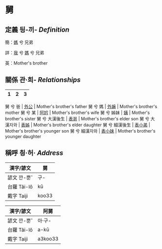 # 舅
## 定義 딍-끼- _Definition_
簡：[媽](member3.md) 兮 兄弟

詳：[我](member1.md) 兮 [媽](member3.md) 兮 兄弟

英：Mother's brother

## 關係 관·희- _Relationships_

1|2|3
--- | --- | --- 


舅 兮 爸 | [外公](member13.md) | Mother's brother's father
舅 兮 媽 | [外嫲](member14.md) | Mother's brother's mother
舅 兮 某 | [阿妗](member51.md) | Mother's brother's wife
舅 兮 姊妹 | [姨](member15.md) | Mother's brother's sister
舅 兮 大漢後生 | [表哥](member47.md) | Mother's brother's elder son
舅 兮 大漢자와 | [表姊](member48.md) | Mother's brother's elder daughter
舅 兮 細漢後生 | [表小弟](member49.md) | Mother's brother's younger son
舅 兮 細漢자와 | [表小妹](member50.md) | Mother's brother's younger daughter


## 稱呼 칑·허· _Address_

漢字/諺文 | 舅
--- | ---
諺文 깐-뿐ˆ | 구-
台羅 Tâi-lô | kū
戴字 Taiji | koo33


漢字/諺文 | 阿舅
--- | ---
諺文 깐-뿐ˆ | 아·구-
台羅 Tâi-lô | a-kū
戴字 Taiji | a3koo33


